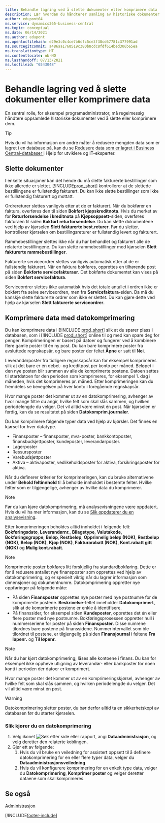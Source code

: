 ```yaml
---
title: Behandle lagring ved å slette dokumenter eller komprimere data
description: Lær hvordan du håndterer samling av historiske dokumenter (og reduser mengden med data som er lagret i en database) ved å slette eller komprimere dem.
author: edupont04
ms.service: dynamics365-business-central
ms.topic: conceptual
ms.date: 06/14/2021
ms.author: edupont
ms.openlocfilehash: e29e3c0c4ce7b6cfc5ce3f38cd67781c377991ad
ms.sourcegitcommit: a486aa1760519c380b8cdc8fdf614bed306b65ea
ms.translationtype: HT
ms.contentlocale: nb-NO
ms.lasthandoff: 07/13/2021
ms.locfileid: "6543048"
---
```

# <a name="manage-storage-by-deleting-documents-or-compressing-data"></a>Behandle lagring ved å slette dokumenter eller komprimere data

En sentral rolle, for eksempel programadministrator, må regelmessig håndtere oppsamlede historiske dokumenter ved å slette eller komprimere dem.  

> [!TIP]
> Hvis du vil ha informasjon om andre måter å redusere mengden data som er lagret i en database på, kan du se [Redusere data som er lagret i Business Central-databaser ](/dynamics365/business-central/dev-itpro/administration/database-reduce-data) i Hjelp for utviklere og IT-eksperter.

## <a name="delete-documents"></a>Slette dokumenter

I enkelte situasjoner kan det hende du må slette fakturerte bestillinger som ikke allerede er slettet. [!INCLUDE[prod_short](includes/prod_short.md)] kontrollerer at de slettede bestillingene er fullstendig fakturert. Du kan ikke slette bestillinger som ikke er fullstendig fakturert og mottatt.  

Ordrereturer slettes vanligvis etter at de er fakturert. Når du bokfører en faktura, overføres den til siden **Bokført kjøpskreditnota**. Hvis du merket av for **Returforsendelse i kreditnota** på **Kjøpsoppsett**-siden, overføres fakturaen til siden **Bokført returforsendelse**. Du kan slette dokumentene ved hjelp av kjørselen **Slett fakturerte best.returer**. Før du sletter, kontrollerer kjørselen om bestillingsreturer er fullstendig levert og fakturert.  

Rammebestillinger slettes ikke når du har behandlet og fakturert alle de relaterte bestillingene. Du kan slette rammebestillinger med kjørselen **Slett fakturerte rammebestillinger**.  

Fakturerte serviceordrer slettes vanligvis automatisk etter at de er fullstendig fakturert. Når en faktura bokføres, opprettes en tilhørende post på siden **Bokførte servicefakturaer**. Det bokførte dokumentet kan vises på siden **Bokført servicefaktura**.  

Serviceordrer slettes ikke automatisk hvis det totale antallet i ordren ikke er bokført fra selve serviceordren, men fra **Servicefaktura**-siden. Da må du kanskje slette fakturerte ordrer som ikke er slettet. Du kan gjøre dette ved hjelp av kjørselen **Slett fakturerte serviceordrer**.  

## <a name="compress-data-with-date-compression"></a>Komprimere data med datokomprimering

Du kan komprimere data i [!INCLUDE [prod_short](includes/prod_short.md)] slik at du sparer plass i databasen, som i [!INCLUDE [prod_short](includes/prod_short.md)] online til og med kan spare deg for penger. Komprimeringen er basert på datoer og fungerer ved å kombinere flere gamle poster til én ny post. Du kan bare komprimere poster fra avsluttede regnskapsår, og bare poster der feltet **Åpne** er satt til **Nei**.  

Leverandørposter fra tidligere regnskapsår kan for eksempel komprimeres slik at det bare er én debet- og kreditpost per konto per måned. Beløpet i den nye posten blir summen av alle de komprimerte postene. Datoen settes til startdatoen for den perioden som komprimeres, for eksempel 1. dag i måneden, hvis det komprimeres pr. måned. Etter komprimeringen kan du fremdeles se bevegelsen på hver konto i foregående regnskapsår.

Hvor mange poster det kommer ut av en datokomprimering, avhenger av hvor mange filtre du angir, hvilke felt som skal slås sammen, og hvilken periodelengde du velger. Det vil alltid være minst én post. Når kjørselen er ferdig, kan du se resultatet på siden **Datokomprim.journaler**.

Du kan komprimere følgende typer data ved hjelp av kjørsler. Det finnes en kjørsel for hver datatype.

* Finansposter – finansposter, mva-poster, bankkontoposter, finansbudsjettposter, kundeposter, leverandørposter.
* Lagerposter 
* Ressursposter
* Varebudsjettposter
* Aktiva – aktivaposter, vedlikeholdsposter for aktiva, forsikringsposter for aktiva.

Når du definerer kriterier for komprimeringen, kan du bruke alternativene under **Behold feltinnhold** til å beholde innholdet i bestemte felter. Hvilke felter som er tilgjengelige, avhenger av hvilke data du komprimerer.

> [!NOTE]
> Før du kan kjøre datokomprimering, må analysevisningene være oppdatert. Hvis du vil ha mer informasjon, kan du se [Slik oppdaterer du en analysevisning](/dynamics365/business-central/bi-how-analyze-data-dimension.md#to-update-an-analysis-view).

Etter komprimeringen beholdes alltid innholdet i følgende felt: **Bokføringsdato**, **Leverandørnr.**, **Bilagstype**, **Valutakode**, **Bokføringsgruppe**, **Beløp**, **Restbeløp**, **Opprinnelig beløp (NOK)**, **Restbeløp (NOK)**, **Beløp (NOK)**, **Kjøp (NOK)**, **Fakturarabatt (NOK)**, **Kont.rabatt gitt (NOK)** og **Mulig kont.rabatt**.

> [!NOTE]
> Komprimerte poster bokføres litt forskjellig fra standardbokføring. Dette er for å redusere antallet nye finansposter som opprettes ved hjelp av datokomprimering, og er spesielt viktig når du lagrer informasjon som dimensjoner og dokumentnumre. Datokomprimering oppretter nye oppføringer på følgende måte:
>* På siden **Finansposter** opprettes nye poster med nye postnumre for de komprimerte postene. **Beskrivelse**-feltet inneholder **Datokomprimert**, slik at de komprimerte postene er enkle å identifisere. 
>* På finanssider, for eksempel siden **Kundeposter**, opprettes det én eller flere poster med nye postnumre. 
> Bokføringsprosessen oppretter hull i nummerseriene for poster på siden **Finansposter**. Disse numrene tilordnes bare postene på finanssidene. Nummerintervallet som ble tilordnet til postene, er tilgjengelig på siden **Finansjournal** i feltene **Fra løpenr.** og **Til løpenr.** 

> [!NOTE]
> Når du har kjørt datokomprimering, låses alle kontoene i finans. Du kan for eksempel ikke oppheve utligning av leverandør- eller bankposter for noen konti i perioden der datoer er komprimert.

Hvor mange poster det kommer ut av en komprimeringskjørsel, avhenger av hvilke felt som skal slås sammen, og hvilken periodelengde du velger. Det vil alltid være minst én post. 

> [!WARNING]
> Datokomprimering sletter poster, du bør derfor alltid ta en sikkerhetskopi av databasen før du starter kjørselen.

### <a name="to-run-a-date-compression"></a>Slik kjører du en datokomprimering
1. Velg ikonet ![Søk etter side eller rapport](media/ui-search/search_small.png "Ikonet Søk etter side eller rapport"), angi **Dataadministrasjon**, og velg deretter den relaterte koblingen.
2. Gjør ett av følgende:
    1. Hvis du vil bruke en veiledning for assistert oppsett til å definere datokomprimering for en eller flere typer data, velger du **Dataadministrasjonsveiledning**.
    1. Hvis du vil konfigurere komprimering for en enkelt type data, velger du **Datokomprimering**, **Komprimer poster** og velger deretter dataene som skal komprimeres.

## <a name="see-also"></a>Se også

[Administrasjon](admin-setup-and-administration.md)  


[!INCLUDE[footer-include](includes/footer-banner.md)]